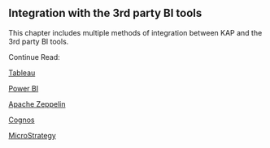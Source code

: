 ## Integration with the 3rd party BI tools

This chapter includes multiple methods of integration between KAP and the 3rd party BI tools.

Continue Read:

[Tableau](tableau_10.en.md)

[Power BI](powerbi.en.md)

[Apache Zeppelin](zeppelin.en.md)

[Cognos](cognos.en.md)

[MicroStrategy](microstrategy_10_4.en.md)